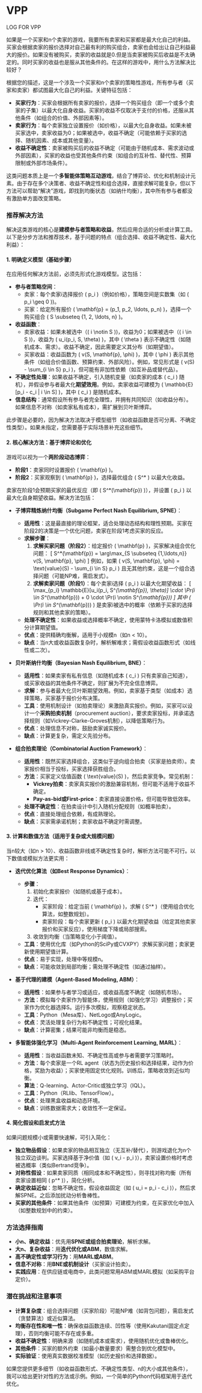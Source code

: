 # VPP
LOG FOR VPP


如果是一个买家和n个卖家的游戏，我要所有卖家和买家都是最大化自己的利益。买家会根据卖家的报价选择对自己最有利的购买组合，卖家也会给出让自己利益最大的报价。如果没有被购买，卖家的收益就是0.但是当卖家被购买后收益是不太确定的。同时买家的收益也是服从其他条件的。在这样的游戏中，用什么方法解决比较好？

根据您的描述，这是一个涉及一个买家和n个卖家的策略性游戏，所有参与者（买家和卖家）都试图最大化自己的利益。关键特征包括：
- **买家行为**：买家会根据所有卖家的报价，选择一个购买组合（即一个或多个卖家的子集）以最大化自身收益。买家的收益不仅取决于支付的价格，还服从其他条件（如组合的价值、外部因素等）。
- **卖家行为**：每个卖家独立设置报价（如价格），以最大化自身收益。如果未被买家选中，卖家收益为0；如果被选中，收益不确定（可能依赖于买家的选择、随机因素、成本或其他变量）。
- **收益不确定性**：卖家被购买后的收益不确定（可能由于随机成本、需求波动或外部因素），买家的收益也受其他条件约束（如组合的互补性、替代性、预算限制或外部市场条件）。

这类问题本质上是一个**多智能体策略互动游戏**，结合了博弈论、优化和机制设计元素。由于存在多个决策者、收益不确定性和组合选择，直接求解可能复杂，但以下方法可以帮助“解决”游戏，即找到均衡状态（如纳什均衡），其中所有参与者都没有激励单方面改变策略。

### 推荐解决方法
解决这类游戏的核心是**建模参与者策略和收益**，然后应用合适的分析或计算工具。以下是分步方法和推荐技术，基于问题的特点（组合选择、收益不确定性、最大化利益）：

#### 1. **明确定义模型（基础步骤）**
   在应用任何解决方法前，必须先形式化游戏模型。这包括：
   - **参与者策略空间**：
     - 卖家：每个卖家i选择报价 \( p_i \)（例如价格），策略空间是实数集（如 \( p_i \geq 0 \))。
     - 买家：给定所有报价 \( \mathbf{p} = (p_1, p_2, \ldots, p_n) \)，选择一个购买组合 \( S \subseteq \{1, 2, \ldots, n\} \)。
   - **收益函数**：
     - 卖家收益：如果未被选中（\( i \notin S \))，收益为0；如果被选中（\( i \in S \))，收益为 \( u_i(p_i, S, \theta) \)，其中 \( \theta \) 表示不确定性（如随机成本、需求）。收益不确定，因此需要定义其分布（如期望值）。
     - 买家收益：收益函数为 \( v(S, \mathbf{p}, \phi) \)，其中 \( \phi \) 表示其他条件（如组合价值函数、预算约束、外部风险）。例如，常见形式是 \( v(S) - \sum_{i \in S} p_i \)，但可能有非加性依赖（如互补品或替代品）。
   - **不确定性处理**：如果收益不确定，引入随机变量（如卖家的成本 \( c_i \) 随机），并假设参与者最大化**期望效用**。例如，卖家收益可建模为 \( \mathbb{E}[p_i - c_i | i \in S] \)，其中 \( c_i \) 是随机成本。
   - **信息结构**：通常假设所有参与者完全理性，并拥有共同知识（如收益分布）。如果信息不对称（如卖家私有成本），需扩展到贝叶斯博弈。

   此步骤是必要的，因为解决方法取决于模型细节（如收益函数是否可分离、不确定性类型）。如果未指定，您需要基于实际场景补充这些细节。

#### 2. **核心解决方法：基于博弈论和优化**
   游戏可以视为一个**两阶段动态博弈**：
   - **阶段1**：卖家同时设置报价 \( \mathbf{p} \)。
   - **阶段2**：买家观察到 \( \mathbf{p} \)，选择最优组合 \( S^* \) 以最大化收益。
   
   卖家在阶段1会预期买家的最优反应（即 \( S^*(\mathbf{p}) \)），并设置 \( p_i \) 以最大化自身期望收益。解决方法包括：
   
   - **子博弈精炼纳什均衡（Subgame Perfect Nash Equilibrium, SPNE）**：
     - **适用性**：这是最直接的理论框架，适合处理动态结构和理性预期。买家在阶段2的决策是一个优化问题，卖家在阶段1考虑买家的反应。
     - **求解步骤**：
       1. **求解买家问题（阶段2）**：给定报价 \( \mathbf{p} \)，买家解决组合优化问题：
          \[
          S^*(\mathbf{p}) = \arg\max_{S \subseteq \{1,\ldots,n\}} v(S, \mathbf{p}, \phi)
          \]
          例如，如果 \( v(S, \mathbf{p}, \phi) = \text{value}(S) - \sum_{i \in S} p_i \) 且无其他约束，这是一个组合选择问题（可能NP难，需启发式）。
       2. **求解卖家问题（阶段1）**：每个卖家i选择 \( p_i \) 以最大化期望收益：
          \[
          \max_{p_i}  \mathbb{E}[u_i(p_i, S^*(\mathbf{p}), \theta)] \cdot \Pr(i \in S^*(\mathbf{p})) + 0 \cdot \Pr(i \notin S^*(\mathbf{p}))
          \]
          其中 \( \Pr(i \in S^*(\mathbf{p})) \) 是卖家i被选中的概率（依赖于买家的选择规则和其他卖家的策略）。
     - **处理不确定性**：如果收益或选择概率不确定，使用蒙特卡洛模拟或数值积分计算期望值。
     - **优点**：提供精确均衡解，适用于小规模n（如n < 10）。
     - **缺点**：当n大或收益函数复杂时，解析解难求；需假设收益函数形式（如线性或二次）。

   - **贝叶斯纳什均衡（Bayesian Nash Equilibrium, BNE）**：
     - **适用性**：如果卖家有私有信息（如随机成本 \( c_i \) 只有卖家自己知道），或买家收益的其他条件不确定，则扩展为不完全信息博弈。
     - **求解**：参与者最大化贝叶斯期望效用。例如，卖家基于类型（如成本）选择策略，买家基于报价分布决策。
     - **工具**：使用机制设计（如拍卖理论）来激励真实报价。例如，买家可以设计一个**采购拍卖机制**（procurement auction），要求卖家投标，并承诺选择规则（如Vickrey-Clarke-Groves机制），以降低策略行为。
     - **优点**：处理信息不对称，鼓励卖家诚实报价。
     - **缺点**：计算更复杂，需定义先验分布。

   - **组合拍卖理论（Combinatorial Auction Framework）**：
     - **适用性**：既然买家选择组合，这类似于逆向组合拍卖（买家是拍卖师）。卖家报价相当于投标，买家选择获胜组合。
     - **方法**：买家定义估值函数 \( \text{value}(S) \)，然后卖家竞争。常见机制：
       - **Vickrey拍卖**：卖家真实报价的激励兼容机制，但可能不适用于收益不确定。
       - **Pay-as-bid或First-price**：卖家直接设置价格，但可能导致低效率。
     - **处理不确定性**：在拍卖设计中引入随机分配规则（如概率拍卖）。
     - **优点**：直接处理组合依赖，有成熟理论。
     - **缺点**：买家需承诺机制；卖家收益不确定时需调整。

#### 3. **计算和数值方法（适用于复杂或大规模问题）**
   当n较大（如n > 10）、收益函数非线或不确定性复杂时，解析方法可能不可行。以下数值或模拟方法更实用：
   
   - **迭代优化算法（如Best Response Dynamics）**：
     - **步骤**：
       1. 初始化卖家报价（如随机或基于成本）。
       2. 迭代：
          - 买家阶段：给定当前 \( \mathbf{p} \)，求解 \( S^* \)（使用组合优化算法，如整数规划）。
          - 卖家阶段：每个卖家更新 \( p_i \) 以最大化期望收益（给定其他卖家报价和买家反应），使用梯度下降或局部搜索。
       3. 收敛到均衡（当策略变化小于阈值）。
     - **工具**：使用优化库（如Python的SciPy或CVXPY）求解买家问题；卖家更新使用期望值计算。
     - **优点**：易于实现，处理中等规模n。
     - **缺点**：可能收敛到局部均衡；需处理不确定性（如通过抽样）。

   - **基于代理的建模（Agent-Based Modeling, ABM）**：
     - **适用性**：如果参与者学习或适应，或收益高度不确定（如随机市场）。
     - **方法**：模拟每个卖家作为智能体，使用规则（如强化学习）调整报价；买家作为优化器选择S。运行多次模拟，观察稳定状态。
     - **工具**：Python（Mesa库）、NetLogo或AnyLogic。
     - **优点**：灵活处理复杂行为和不确定性；可视化结果。
     - **缺点**：计算密集；结果可能非均衡而是稳态。

   - **多智能体强化学习（Multi-Agent Reinforcement Learning, MARL）**：
     - **适用性**：当收益函数未知、不确定性高或参与者需要学习策略时。
     - **方法**：每个卖家是一个RL agent（状态为历史报价和选择结果，动作为价格，奖励为收益）；买家使用固定优化规则。训练后，策略收敛到近似均衡。
     - **算法**：Q-learning、Actor-Critic或独立学习（IQL）。
     - **工具**：Python（RLlib、TensorFlow）。
     - **优点**：处理黑盒收益和动态环境。
     - **缺点**：训练数据需求大；收敛性不一定保证。

#### 4. **简化假设和启发式方法**
   如果问题规模小或需要快速解，可引入简化：
   - **独立物品假设**：如果卖家的物品相互独立（无互补/替代），则游戏退化为n个独立双边谈判。买家选择基于净价值（如 \( v_i - p_i \)），卖家设置价格时考虑被选概率（类似Bertrand竞争）。
   - **对称性假设**：如果卖家同质（相同成本和不确定性），则寻找对称均衡（所有卖家设置相同 \( p^* \)），简化分析。
   - **确定收益近似**：忽略不确定性，假设收益固定（如 \( u_i = p_i - c_i \)），然后求解SPNE。之后添加扰动分析鲁棒性。
   - **买家的其他条件**：如果其他条件（如预算）可建模为约束，在买家优化中加入（如整数规划中的约束）。

### 方法选择指南
- **小n、确定收益**：优先用**SPNE或组合拍卖理论**，解析求解。
- **大n、复杂收益**：用**迭代优化或ABM**，数值求解。
- **高不确定性或学习行为**：用**MARL或ABM**。
- **信息不对称**：用**BNE或机制设计**（买家设计拍卖）。
- **实践应用**：在供应链或电商中，此类问题常用ABM或MARL模拟（如采购平台定价）。

### 潜在挑战和注意事项
- **计算复杂度**：组合选择问题（买家阶段）可能NP难（如背包问题），需启发式（贪婪算法）或近似算法。
- **均衡存在性和唯一性**：确保收益函数连续、凹性等（使用Kakutani固定点定理），否则均衡可能不存在或多重。
- **收益不确定性**：明确来源（如随机成本或需求），使用随机优化或鲁棒优化。
- **其他条件**：买家的额外约束（如最小数量要求）需整合到优化模型中。
- **实际验证**：使用真实数据校准模型（如历史报价和选择数据）。

如果您提供更多细节（如收益函数形式、不确定性类型、n的大小或其他条件），我可以给出更针对性的方法或示例。例如，一个简单的Python代码框架用于迭代优化。
